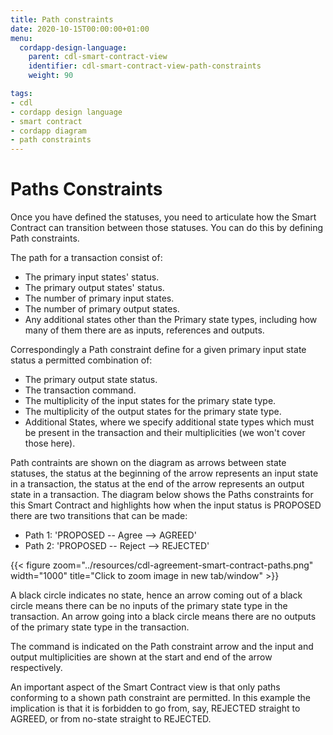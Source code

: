 ```yaml
---
title: Path constraints
date: 2020-10-15T00:00:00+01:00
menu:
  cordapp-design-language:
    parent: cdl-smart-contract-view
    identifier: cdl-smart-contract-view-path-constraints
    weight: 90

tags:
- cdl
- cordapp design language
- smart contract
- cordapp diagram
- path constraints
---
```


# Paths Constraints

Once you have defined the statuses, you need to articulate how the Smart Contract can transition between those statuses. You can do this by defining Path constraints.

The path for a transaction consist of:

* The primary input states' status.
* The primary output states' status.
* The number of primary input states.
* The number of primary output states.
* Any additional states other than the Primary state types, including how many of them there are as inputs, references and outputs.

Correspondingly a Path constraint define for a given primary input state status a permitted combination of:

* The primary output state status.
* The transaction command.
* The multiplicity of the input states for the primary state type.
* The multiplicity of the output states for the primary state type.
* Additional States, where we specify additional state types which must be present in the transaction and their multiplicities (we won't cover those here).

Path contraints are shown on the diagram as arrows between state statuses, the status at the beginning of the arrow represents an input state in a transaction, the status at the end of the arrow represents an output state in a transaction. The diagram below shows the Paths constraints for this Smart Contract and highlights how when the input status is PROPOSED there are two transitions that can be made:

* Path 1: 'PROPOSED -- Agree --> AGREED'
* Path 2: 'PROPOSED -- Reject --> REJECTED'

{{< figure zoom="../resources/cdl-agreement-smart-contract-paths.png" width="1000" title="Click to zoom image in new tab/window" >}}

A black circle indicates no state, hence an arrow coming out of a black circle means there can be no inputs of the primary state type in the transaction. An arrow going into a black circle means there are no outputs of the primary state type in the transaction.

The command is indicated on the Path constraint arrow and the input and output multiplicities are shown at the start and end of the arrow respectively.

An important aspect of the Smart Contract view is that only paths conforming to a shown path constraint are permitted. In this example the implication is that it is forbidden to go from, say, REJECTED straight to AGREED, or from no-state straight to REJECTED.
